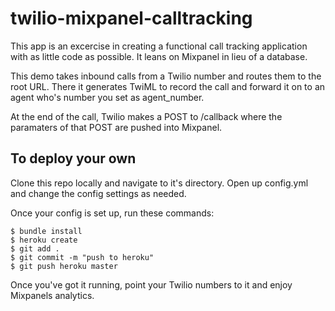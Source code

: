 # twilio-mixpanel-calltracking

This app is an excercise in creating a functional call tracking application with as little code as possible. It leans on Mixpanel in lieu of a database.

This demo takes inbound calls from a Twilio number and routes them to the root URL. There it generates TwiML to record the call and forward it on to an agent who's number you set as agent_number.

At the end of the call, Twilio makes a POST to /callback where the paramaters of that POST are pushed into Mixpanel.

## To deploy your own

Clone this repo locally and navigate to it's directory. Open up config.yml and change the config settings as needed.

Once your config is set up, run these commands:

    $ bundle install
    $ heroku create
    $ git add .
    $ git commit -m "push to heroku"
    $ git push heroku master

Once you've got it running, point your Twilio numbers to it and enjoy Mixpanels analytics.